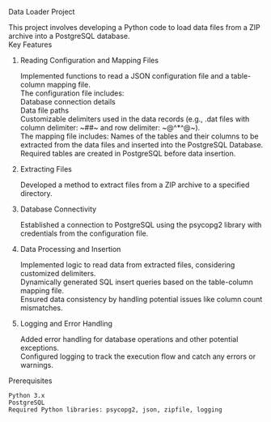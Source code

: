 Data Loader Project
<br>

This project involves developing a Python code to load data files from a ZIP archive into a PostgreSQL database.
<br>
Key Features
<br>
1. Reading Configuration and Mapping Files
   <br>

    Implemented functions to read a JSON configuration file and a table-column mapping file.
   <br>
    The configuration file includes:
   <br>
        Database connection details
   <br>
        Data file paths
   <br>
        Customizable delimiters used in the data records (e.g., .dat files with column delimiter: ~##~ and row delimiter: ~@^*^@~).
   <br>
    The mapping file includes:
        Names of the tables and their columns to be extracted from the data files and inserted into the PostgreSQL Database.
   <br>
        Required tables are created in PostgreSQL before data insertion.
   <br>

3. Extracting Files
   <br>

    Developed a method to extract files from a ZIP archive to a specified directory.
   <br>

5. Database Connectivity
   <br>

    Established a connection to PostgreSQL using the psycopg2 library with credentials from the configuration file.
   <br>

7. Data Processing and Insertion
   <br>

    Implemented logic to read data from extracted files, considering customized delimiters.
   <br>
    Dynamically generated SQL insert queries based on the table-column mapping file.
   <br>
    Ensured data consistency by handling potential issues like column count mismatches.
   <br>

9. Logging and Error Handling
    <br>

    Added error handling for database operations and other potential exceptions.
   <br>
    Configured logging to track the execution flow and catch any errors or warnings.
   

Prerequisites

    Python 3.x
    PostgreSQL
    Required Python libraries: psycopg2, json, zipfile, logging
